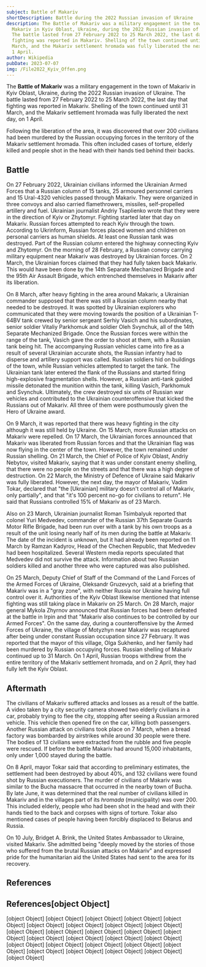 ```yaml
---
subject: Battle of Makariv
shortDescription: Battle during the 2022 Russian invasion of Ukraine
description: The Battle of Makariv was a military engagement in the town of
  Makariv in Kyiv Oblast, Ukraine, during the 2022 Russian invasion of Ukraine.
  The battle lasted from 27 February 2022 to 25 March 2022, the last day that
  fighting was reported in Makariv. Shelling of the town continued until 31
  March, and the Makariv settlement hromada was fully liberated the next day, on
  1 April.
author: Wikipedia
pubDate: 2023-07-07
img: /File2022_Kyiv_Offen.png
---
```


The **Battle of Makariv** was a military engagement in the town of Makariv in Kyiv Oblast, Ukraine, during the 2022 Russian invasion of Ukraine. The battle lasted from 27 February 2022 to 25 March 2022, the last day that fighting was reported in Makariv. Shelling of the town continued until 31 March, and the Makariv settlement hromada was fully liberated the next day, on 1 April.

Following the liberation of the area, it was discovered that over 200 civilians had been murdered by the Russian occupying forces in the territory of the Makariv settlement hromada. This often included cases of torture, elderly killed and people shot in the head with their hands tied behind their backs.

## Battle
On 27 February 2022, Ukrainian civilians informed the Ukrainian Armed Forces that a Russian column of 15 tanks, 25 armoured personnel carriers and 15 Ural-4320 vehicles passed through Makariv. They were organized in three convoys and also carried flamethrowers, missiles, self-propelled artillery and fuel. Ukrainian journalist Andriy Tsaplienko wrote that they were in the direction of Kyiv or Zhytomyr. Fighting started later that day on Makariv. Russian forces attempted to reach Kyiv through the town. According to Ukrinform, Russian forces placed women and children on personal carriers as human shields. At least one Russian tank was destroyed. Part of the Russian column entered the highway connecting Kyiv and Zhytomyr. On the morning of 28 February, a Russian convoy carrying military equipment near Makariv was destroyed by Ukrainian forces. On 2 March, the Ukrainian forces claimed that they had fully taken back Makariv. This would have been done by the 14th Separate Mechanized Brigade and the 95th Air Assault Brigade, which entrenched themselves in Makariv after its liberation.

On 8 March, after heavy fighting in the area around Makariv, a Ukrainian commander supposed that there was still a Russian column nearby that needed to be destroyed. It was spotted by Ukrainian explorers who communicated that they were moving towards the position of a Ukrainian T-64BV tank crewed by senior sergeant Serhiy Vasich and his subordinates, senior soldier Vitaliy Parkhomuk and soldier Oleh Svynchuk, all of the 14th Separate Mechanized Brigade. Once the Russian forces were within the range of the tank, Vasich gave the order to shoot at them, with a Russian tank being hit. The accompanying Russian vehicles came into fire as a result of several Ukrainian accurate shots, the Russian infantry had to disperse and artillery support was called. Russian soldiers hid on buildings of the town, while Russian vehicles attempted to target the tank. The Ukrainian tank later entered the flank of the Russians and started firing high-explosive fragmentation shells. However, a Russian anti-tank guided missile detonated the munition within the tank, killing Vasich, Parkhomuk and Svynchuk. Ultimately, the crew destroyed six units of Russian war vehicles and contributed to the Ukrainian counteroffensive that kicked the Russians out of Makariv. All three of them were posthumously given the Hero of Ukraine award.

On 9 March, it was reported that there was heavy fighting in the city although it was still held by Ukraine. On 15 March, more Russian attacks on Makariv were repelled. On 17 March, the Ukrainian forces announced that Makariv was liberated from Russian forces and that the Ukrainian flag was now flying in the center of the town. However, the town remained under Russian shelling. On 21 March, the Chief of Police of Kyiv Oblast, Andriy Nebytov, visited Makariv, saying that it was under constant enemy shelling, that there were no people on the streets and that there was a high degree of destruction. On 22 March, the Ministry of Defence of Ukraine said Makariv was fully liberated. However, the next day, the mayor of Makariv, Vadim Tokar, declared that "the [Ukrainian] military doesn't control all of Makariv, only partially", and that "it's 100 percent no-go for civilians to return". He said that Russians controlled 15% of Makariv as of 23 March.

Also on 23 March, Ukrainian journalist Roman Tsimbalyuk reported that colonel Yuri Medvedev, commander of the Russian 37th Separate Guards Motor Rifle Brigade, had been run over with a tank by his own troops as a result of the unit losing nearly half of its men during the battle at Makariv. The date of the incident is unknown, but it had already been reported on 11 March by Ramzan Kadyrov, Head of the Chechen Republic, that Medvedev had been hospitalized. Several Western media reports speculated that Medvedev did not survive the attack. Information about two Russian soldiers killed and another three who were captured was also published.

On 25 March, Deputy Chief of Staff of the Command of the Land Forces of the Armed Forces of Ukraine, Oleksandr Gruzevych, said at a briefing that Makariv was in a "gray zone", with neither Russia nor Ukraine having full control over it. Authorities of the Kyiv Oblast likewise mentioned that intense fighting was still taking place in Makariv on 25 March. On 28 March, major general Mykola Zhyrnov announced that Russian forces had been defeated at the battle in Irpin and that "Makariv also continues to be controlled by our Armed Forces". On the same day, during a counteroffensive by the Armed Forces of Ukraine, the village of Motyzhyn near Makariv was recaptured after being under constant Russian occupation since 27 February. It was reported that the mayor of this village, Olga Sukhenko, and her family had been murdered by Russian occupying forces. Russian shelling of Makariv continued up to 31 March. On 1 April, Russian troops withdrew from the entire territory of the Makariv settlement hromada, and on 2 April, they had fully left the Kyiv Oblast.

## Aftermath
The civilians of Makariv suffered attacks and losses as a result of the battle. A video taken by a city security camera showed two elderly civilians in a car, probably trying to flee the city, stopping after seeing a Russian armored vehicle. This vehicle then opened fire on the car, killing both passengers. Another Russian attack on civilians took place on 7 March, when a bread factory was bombarded by airstrikes while around 30 people were there. The bodies of 13 civilians were extracted from the rubble and five people were rescued. If before the battle Makariv had around 15,000 inhabitants, only under 1,000 stayed during the battle.

On 8 April, mayor Tokar said that according to preliminary estimates, the settlement had been destroyed by about 40%, and 132 civilians were found shot by Russian executioners. The murder of civilians of Makariv was similar to the Bucha massacre that occurred in the nearby town of Bucha. By late June, it was determined that the real number of civilians killed in Makariv and in the villages part of its *hromada* (municipality) was over 200. This included elderly, people who had been shot in the head and with their hands tied to the back and corpses with signs of torture. Tokar also mentioned cases of people having been forcibly displaced to Belarus and Russia.

On 10 July, Bridget A. Brink, the United States Ambassador to Ukraine, visited Makariv. She admitted being "deeply moved by the stories of those who suffered from the brutal Russian attacks on Makariv" and expressed pride for the humanitarian aid the United States had sent to the area for its recovery.

## References
## References[object Object]
[object Object]
[object Object]
[object Object]
[object Object]
[object Object]
[object Object]
[object Object]
[object Object]
[object Object]
[object Object]
[object Object]
[object Object]
[object Object]
[object Object]
[object Object]
[object Object]
[object Object]
[object Object]
[object Object]
[object Object]
[object Object]
[object Object]
[object Object]
[object Object]
[object Object]
[object Object]
[object Object]
[object Object]